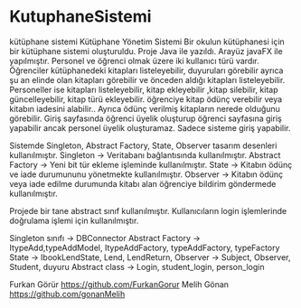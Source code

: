 # KutuphaneSistemi
 kütüphane sistemi
Kütüphane Yönetim Sistemi
Bir okulun kütüphanesi için bir kütüphane sistemi oluşturuldu. Proje Java ile yazıldı. Arayüz javaFX ile yapılmıştır.
Personel ve öğrenci olmak üzere iki kullanıcı türü vardır.
Öğrenciler kütüphanedeki kitapları listeleyebilir, duyuruları görebilir ayrıca şu an elinde olan kitapları görebilir ve önceden aldığı kitapları listeleyebilir.
Personeller ise kitapları listeleyebilir, kitap ekleyebilir ,kitap silebilir, kitap güncelleyebilir, kitap türü ekleyebilir. öğrenciye kitap ödünç verebilir veya kitabın iadesini alabilir.. Ayrıca ödünç verilmiş kitapların nerede olduğunu görebilir.
Giriş sayfasında öğrenci üyelik oluşturup öğrenci sayfasına giriş yapabilir ancak personel üyelik oluşturamaz. Sadece sisteme giriş yapabilir.


Sistemde Singleton, Abstract Factory, State, Observer tasarım desenleri kullanılmıştır.
Singleton -> Veritabanı bağlantısında kullanılmıştır.
Abstract Factory -> Yeni bit tür ekleme işleminde kullanılmıştır.
State -> Kitabın ödünç ve iade durumununu yönetmekte kullanılmıştır.
Observer -> Kitabın ödünç veya iade edilme durumunda kitabı alan öğrenciye bildirim göndermede kullanılmıştır.

Projede bir tane abstract sınıf kullanılmıştır. Kullanıcıların login işlemlerinde doğrulama işlemi için kullanılmıştır.


Singleton sınıfı -> DBConnector
Abstract Factory -> ItypeAdd,typeAddModel, ItypeAddFactory, typeAddFactory, typeFactory
State -> IbookLendState, Lend, LendReturn,
Observer -> Subject, Observer, Student, duyuru
Abstract class -> Login, student_login, person_login


Furkan Görür https://github.com/FurkanGorur
Melih Gönan https://github.com/gonanMelih
